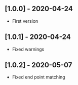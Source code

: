 ## [1.0.0] - 2020-04-24

* First version

## [1.0.1] - 2020-04-24

* Fixed warnings

## [1.0.2] - 2020-05-07

* Fixed end point matching